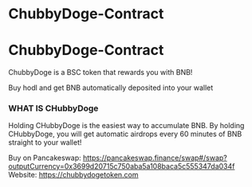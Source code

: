 # ChubbyDoge-Contract
# ChubbyDoge-Contract
ChubbyDoge is a BSC token that rewards you with BNB!

Buy hodl and get BNB automatically deposited into your wallet

### WHAT IS CHubbyDoge
Holding CHubbyDoge is the easiest way to accumulate BNB. 
By holding CHubbyDoge, you will get automatic airdrops every 60 minutes of BNB straight to your wallet!

Buy on Pancakeswap: https://pancakeswap.finance/swap#/swap?outputCurrency=0x3699d20715c750aba5a108baca5c555347da034f  
Website: https://chubbydogetoken.com
